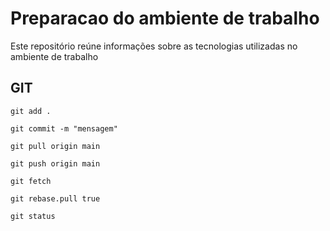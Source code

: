 # Preparacao do ambiente de trabalho

Este repositório reúne informações sobre as tecnologias utilizadas no ambiente de trabalho

## GIT

```
git add .
```

```
git commit -m "mensagem"
```

```
git pull origin main
```

```
git push origin main
```

```
git fetch

```

```
git rebase.pull true

```

```
git status

```
